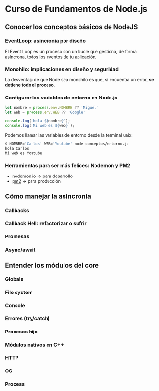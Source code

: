 # Curso de Fundamentos de Node.js

## Conocer los conceptos básicos de NodeJS

### EventLoop: asíncronia por diseño

El Event Loop es un proceso con un bucle que gestiona, de forma asíncrona, todos los eventos de tu aplicación.

### Monohilo: implicaciones en diseño y seguridad

La desventaja de que Node sea monohilo es que, si encuentra un error, **se detiene todo el proceso**.

### Configurar las variables de entorno en Node.js

```javascript
let nombre = process.env.NOMBRE ?? 'Miguel'
let web = process.env.WEB ?? 'Google'

console.log(`hola ${nombre}`);
console.log(`Mi web es ${web}`);

```

Podemos llamar las variables de entorno desde la terminal unix:

```bash
$ NOMBRE='Carlos' WEB='Youtube' node conceptos/entorno.js
hola Carlos
Mi web es Youtube
```

### Herramientas para ser más felices: Nodemon y PM2

- [nodemon.io](https://nodemon.io/) -> para desarrollo
- [pm2](https://pm2.keymetrics.io/) -> para producción

## Cómo manejar la asincronía

### Callbacks

### Callback Hell: refactorizar o sufrir

### Promesas

### Async/await

## Entender los módulos del core

### Globals

### File system

### Console

### Errores (try/catch)

### Procesos hijo

### Módulos nativos en C++

### HTTP

### OS

### Process
